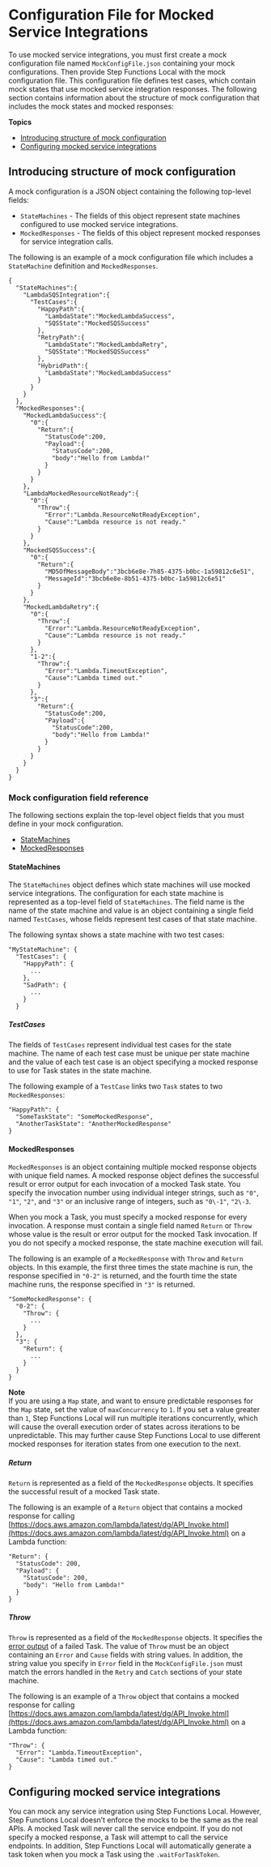 # Configuration File for Mocked Service Integrations<a name="sfn-local-mock-cfg-file"></a>

To use mocked service integrations, you must first create a mock configuration file named `MockConfigFile.json` containing your mock configurations\. Then provide Step Functions Local with the mock configuration file\. This configuration file defines test cases, which contain mock states that use mocked service integration responses\. The following section contains information about the structure of mock configuration that includes the mock states and mocked responses:

**Topics**
+ [Introducing structure of mock configuration](#mock-cfg-struct)
+ [Configuring mocked service integrations](#mock-resp-struct-req)

## Introducing structure of mock configuration<a name="mock-cfg-struct"></a>

A mock configuration is a JSON object containing the following top\-level fields:
+ `StateMachines` \- The fields of this object represent state machines configured to use mocked service integrations\.
+ `MockedResponses` \- The fields of this object represent mocked responses for service integration calls\.

The following is an example of a mock configuration file which includes a `StateMachine` definition and `MockedResponses`\.

```
{
  "StateMachines":{
    "LambdaSQSIntegration":{
      "TestCases":{
        "HappyPath":{
          "LambdaState":"MockedLambdaSuccess",
          "SQSState":"MockedSQSSuccess"
        },
        "RetryPath":{
          "LambdaState":"MockedLambdaRetry",
          "SQSState":"MockedSQSSuccess"
        },
        "HybridPath":{
          "LambdaState":"MockedLambdaSuccess"
        }
      }
    }
  },
  "MockedResponses":{
    "MockedLambdaSuccess":{
      "0":{
        "Return":{
          "StatusCode":200,
          "Payload":{
            "StatusCode":200,
            "body":"Hello from Lambda!"
          }
        }
      }
    },
    "LambdaMockedResourceNotReady":{
      "0":{
        "Throw":{
          "Error":"Lambda.ResourceNotReadyException",
          "Cause":"Lambda resource is not ready."
        }
      }
    },
    "MockedSQSSuccess":{
      "0":{
        "Return":{
          "MD5OfMessageBody":"3bcb6e8e-7h85-4375-b0bc-1a59812c6e51",
          "MessageId":"3bcb6e8e-8b51-4375-b0bc-1a59812c6e51"
        }
      }
    },
    "MockedLambdaRetry":{
      "0":{
        "Throw":{
          "Error":"Lambda.ResourceNotReadyException",
          "Cause":"Lambda resource is not ready."
        }
      },
      "1-2":{
        "Throw":{
          "Error":"Lambda.TimeoutException",
          "Cause":"Lambda timed out."
        }
      },
      "3":{
        "Return":{
          "StatusCode":200,
          "Payload":{
            "StatusCode":200,
            "body":"Hello from Lambda!"
          }
        }
      }
    }
  }
}
```

### Mock configuration field reference<a name="mock-cfg-field-ref"></a>

The following sections explain the top\-level object fields that you must define in your mock configuration\.
+ [StateMachines](#mock-cfg-sm-sect) 
+ [MockedResponses](#mock-cfg-mckd-resp-sect) 

#### StateMachines<a name="mock-cfg-sm-sect"></a>

The `StateMachines` object defines which state machines will use mocked service integrations\. The configuration for each state machine is represented as a top\-level field of `StateMachines`\. The field name is the name of the state machine and value is an object containing a single field named `TestCases`, whose fields represent test cases of that state machine\.

The following syntax shows a state machine with two test cases:

```
"MyStateMachine": {
  "TestCases": {
    "HappyPath": {
      ...
    },
    "SadPath": {
      ...
    }
  }
```

##### TestCases<a name="mock-cfg-sm-test-case"></a>

The fields of `TestCases` represent individual test cases for the state machine\. The name of each test case must be unique per state machine and the value of each test case is an object specifying a mocked response to use for Task states in the state machine\.

The following example of a `TestCase` links two `Task` states to two `MockedResponses`:

```
"HappyPath": {
  "SomeTaskState": "SomeMockedResponse",
  "AnotherTaskState": "AnotherMockedResponse"
}
```

#### MockedResponses<a name="mock-cfg-mckd-resp-sect"></a>

`MockedResponses` is an object containing multiple mocked response objects with unique field names\. A mocked response object defines the successful result or error output for each invocation of a mocked Task state\. You specify the invocation number using individual integer strings, such as `"0"`, `"1"`, `"2"`, and `"3"` or an inclusive range of integers, such as `"0\-1"`, `"2\-3`\.

When you mock a Task, you must specify a mocked response for every invocation\. A response must contain a single field named `Return` or `Throw` whose value is the result or error output for the mocked Task invocation\. If you do not specify a mocked response, the state machine execution will fail\.

The following is an example of a `MockedResponse` with `Throw` and `Return` objects\. In this example, the first three times the state machine is run, the response specified in `"0-2"` is returned, and the fourth time the state machine runs, the response specified in `"3"` is returned\.

```
"SomeMockedResponse": {
  "0-2": {
    "Throw": {
      ...
    }
  },
  "3": {
    "Return": {
      ...
    }
  }
}
```

**Note**  
If you are using a `Map` state, and want to ensure predictable responses for the `Map` state, set the value of `maxConcurrency` to `1`\. If you set a value greater than `1`, Step Functions Local will run multiple iterations concurrently, which will cause the overall execution order of states across iterations to be unpredictable\. This may further cause Step Functions Local to use different mocked responses for iteration states from one execution to the next\.

##### Return<a name="mock-cfg-resp-return"></a>

`Return` is represented as a field of the `MockedResponse` objects\. It specifies the successful result of a mocked Task state\.

The following is an example of a `Return` object that contains a mocked response for calling [https://docs.aws.amazon.com/lambda/latest/dg/API_Invoke.html](https://docs.aws.amazon.com/lambda/latest/dg/API_Invoke.html) on a Lambda function:

```
"Return": {
  "StatusCode": 200,
  "Payload": {
    "StatusCode": 200,
    "body": "Hello from Lambda!"
  }
}
```

##### Throw<a name="mock-cfg-resp-throw"></a>

`Throw` is represented as a field of the `MockedResponse` objects\. It specifies the [error output](concepts-error-handling.md) of a failed Task\. The value of `Throw` must be an object containing an `Error` and `Cause` fields with string values\. In addition, the string value you specify in `Error` field in the `MockConfigFile.json` must match the errors handled in the `Retry` and `Catch` sections of your state machine\.

The following is an example of a `Throw` object that contains a mocked response for calling [https://docs.aws.amazon.com/lambda/latest/dg/API_Invoke.html](https://docs.aws.amazon.com/lambda/latest/dg/API_Invoke.html) on a Lambda function:

```
"Throw": {
  "Error": "Lambda.TimeoutException",
  "Cause": "Lambda timed out."
}
```

## Configuring mocked service integrations<a name="mock-resp-struct-req"></a>

You can mock any service integration using Step Functions Local\. However, Step Functions Local doesn’t enforce the mocks to be the same as the real APIs\. A mocked Task will never call the service endpoint\. If you do not specify a mocked response, a Task will attempt to call the service endpoints\. In addition, Step Functions Local will automatically generate a task token when you mock a Task using the `.waitForTaskToken`\.
